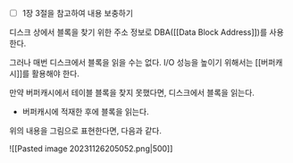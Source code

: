 
- [ ] 1장 3절을 참고하여 내용 보충하기

디스크 상에서 블록을 찾기 위한 주소 정보로 DBA([[Data Block Address]])를 사용한다.

그러나 매번 디스크에서 블록을 읽을 수는 없다.
I/O 성능을 높이기 위해서는 [[버퍼캐시]]를 활용해야 한다.

만약 버퍼캐시에서 테이블 블록을 찾지 못했다면, 디스크에서 블록을 읽는다.
- 버퍼캐시에 적재한 후에 블록을 읽는다.

위의 내용을 그림으로 표현한다면, 다음과 같다.

![[Pasted image 20231126205052.png|500]]
